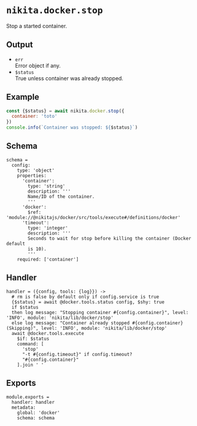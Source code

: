 
# `nikita.docker.stop`

Stop a started container.

## Output

* `err`   
  Error object if any.
* `$status`   
  True unless container was already stopped.

## Example

```js
const {$status} = await nikita.docker.stop({
  container: 'toto'
})
console.info(`Container was stopped: ${$status}`)
```

## Schema

    schema =
      config:
        type: 'object'
        properties:
          'container':
            type: 'string'
            description: '''
            Name/ID of the container.
            '''
          'docker':
            $ref: 'module://@nikitajs/docker/src/tools/execute#/definitions/docker'
          'timeout':
            type: 'integer'
            description: '''
            Seconds to wait for stop before killing the container (Docker default
            is 10).
            '''
        required: ['container']

## Handler

    handler = ({config, tools: {log}}) ->
      # rm is false by default only if config.service is true
      {$status} = await @docker.tools.status config, $shy: true
      if $status
      then log message: "Stopping container #{config.container}", level: 'INFO', module: 'nikita/lib/docker/stop'
      else log message: "Container already stopped #{config.container} (Skipping)", level: 'INFO', module: 'nikita/lib/docker/stop'
      await @docker.tools.execute
        $if: $status
        command: [
          'stop'
          "-t #{config.timeout}" if config.timeout?
          "#{config.container}"
        ].join ' '

## Exports

    module.exports =
      handler: handler
      metadata:
        global: 'docker'
        schema: schema
